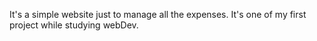 It's a simple website just to manage all the expenses. It's one of my first project while studying webDev.
                                